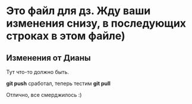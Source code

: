 # Это файл для дз. Жду ваши изменения снизу, в последующих строках в этом файле)

## Изменения от Дианы
Тут что-то должно быть.

**git push** сработал, теперь тестим **git pull**

Отлично, все смерджилось :)